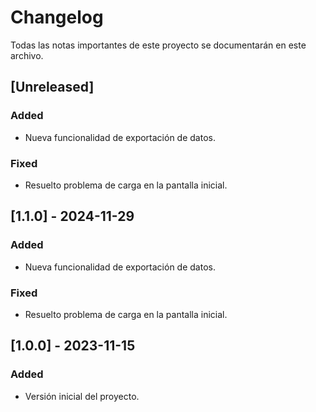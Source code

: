 # Changelog

Todas las notas importantes de este proyecto se documentarán en este archivo.

## [Unreleased]
### Added
- Nueva funcionalidad de exportación de datos.

### Fixed
- Resuelto problema de carga en la pantalla inicial.

## [1.1.0] - 2024-11-29
### Added
- Nueva funcionalidad de exportación de datos.

### Fixed
- Resuelto problema de carga en la pantalla inicial.

## [1.0.0] - 2023-11-15
### Added
- Versión inicial del proyecto.
